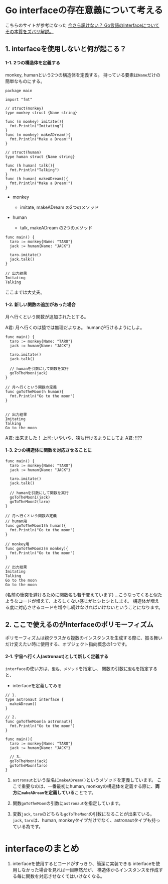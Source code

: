 # Go interfaceの存在意義について考える
こちらのサイトが参考になった
[今さら訊けない？ Go言語のInterfaceについてその本質をズバリ解説。](https://thiscalifornianlife.com/2021/01/10/golang-interface/)

## 1. interfaceを使用しないと何が起こる？
#### 1-1. 2つの構造体を定義する
monkey, humanという2つの構造体を定義する。
持っている要素は`Name`だけの簡単なものにする。

```go: not interface
package main

import "fmt"

// struct(monkey)
type monkey struct {Name string}

func (m monkey) imitate(){
  fmt.Println("Imitating")
}
func (m monkey) makeADream(){
  fmt.Println("Make a Dream!")
}

// struct(human)
type human struct {Name string}

func (h human) talk(){
  fmt.Println("Talking")
}
func (h human) makeADream(){
  fmt.Println("Make a Dream!")
}
```

- monkey
  - imitate, makeADream の2つのメソッド

- human
  - talk, makeADream の2つのメソッド


```go: not interface
func main() {
  taro := monkey{Name: "TARO"}
  jack := human{Name: "JACK"}

  taro.imitate()
  jack.talk()
}

// 出力結果
Imitating
Talking
```
ここまでは大丈夫。

#### 1-2. 新しい関数の追加があった場合
月へ行くという関数が追加されたとする。

A君:
月へ行くのは猿では無理だよなぁ。
humanが行けるようにしよ。

```go:
func main() {
  taro := monkey{Name: "TARO"}
  jack := human{Name: "JACK"}

  taro.imitate()
  jack.talk()

  // humanを引数にして関数を実行
  goToTheMoon(jack)
}

// 月へ行くという関数の定義
func goToTheMoon(h human){
  fmt.Println("Go to the moon")
}


// 出力結果
Imitating
Talking
Go to the moon
```

A君: 出来ました！
上司: いやいや、猿も行けるようにしてよ
A君: !!??

#### 1-3. 2つの構造体に関数を対応させることに
```go:
func main() {
  taro := monkey{Name: "TARO"}
  jack := human{Name: "JACK"}

  taro.imitate()
  jack.talk()

  // humanを引数にして関数を実行
  goToTheMoon1(jack)
  goToTheMoon2(taro)
}

// 月へ行くという関数の定義
// human用
func goToTheMoon1(h human){
  fmt.Println("Go to the moon")
}

// monkey用
func goToTheMoon2(m monkey){
  fmt.Println("Go to the moon")
}

// 出力結果
Imitating
Talking
Go to the moon
Go to the moon
```
(名前の衝突を避けるために関数名も若干変えています)
...こうなってくると似たようなコードが増えて、よろしくない感じがヒシヒシとします。
構造体が増える度に対応させるコードを増やし続けなければいけないということになります。

## 2. ここで使えるのがInterfaceのポリモーフィズム
ポリモーフィズムは親クラスから複数のインスタンスを生成する際に、振る舞いだけ変えたい時に使用する、オブジェクト指向概念の1つです。

#### 2-1. 宇宙へ行く人(astronaut)として新しく定義する
`interface`の使い方は、`型名`、`メソッド`を指定し、
関数の引数に`型名`を指定すると、

- interfaceを定義してみる
```go: interface
// 1.
type astronaut interface {
  makeADream()
}

// 2.
func goToTheMoon(a astronaut){
  fmt.Println("Go to the moon")
}

func main(){
  taro := monkey{Name: "TARO"}
  jack := human{Name: "JACK"}

  // 3.
  goToTheMoon(jack)
  goToTheMoon(taro)
}
```
1. `astronaut`という型名に`makeADream()`というメソッドを定義しています。
ここで重要なのは、一番最初にhuman, monkeyの構造体を定義する際に、**両方に`makeADream`を定義している**ことです。

2. 関数`goToTheMoon`の引数に`astronaut`を指定しています。

3. 変数`jack`, `taro`のどちらも`goToTheMoon`の引数になることが出来ている。
`jack`, `taro`は、human, monkeyタイプだけでなく、astronautタイプも持っている為です。


# interfaceのまとめ
1. interfaceを使用するとコードがすっきり、簡潔に実装できる
interfaceを使用しなかった場合を見れば一目瞭然だが、
構造体からインスタンスを作成する毎に関数を対応させなくてはいけなくなる。


